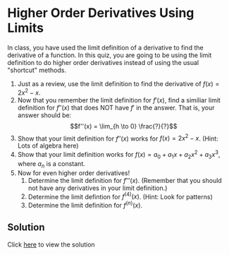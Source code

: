 #  Higher Order Derivatives Using Limits

In class, you have used the limit definition of a derivative to find the derivative of a function. In this quiz, you are going to be using the limit definition to do higher order derivatives instead of using the usual "shortcut" methods.

1. Just as a review, use the limit definition to find the derivative of $f(x) = 2x^2 - x$.
2. Now that you remember the limit definition for $f'(x)$, find a similiar limit definition for $f''(x)$ that does NOT have $f'$ in the answer. That is, your answer should be: $$f''(x) = \lim_{h \to 0} \frac{?}{?}$$
3. Show that your limit definition for $f''(x)$ works for $f(x) = 2x^2 - x$. (Hint: Lots of algebra here)
4. Show that your limit definition works for $f(x) =  a_0 + a_1x + a_2x^2 + a_3x^3$, where $a_n$ is a constant.
5. Now for even higher order derivatives!
    1. Determine the limit definition for $f'''(x)$. (Remember that you should not have any derivatives in your limit definition.)
    2. Determine the limit defintion for $f^{(4)}(x)$. (Hint: Look for patterns)
    3. Determine the limit definition for $f^{(n)}(x)$.

## Solution
Click [here](../assets/take-home-quiz-3.pdf) to view the solution
